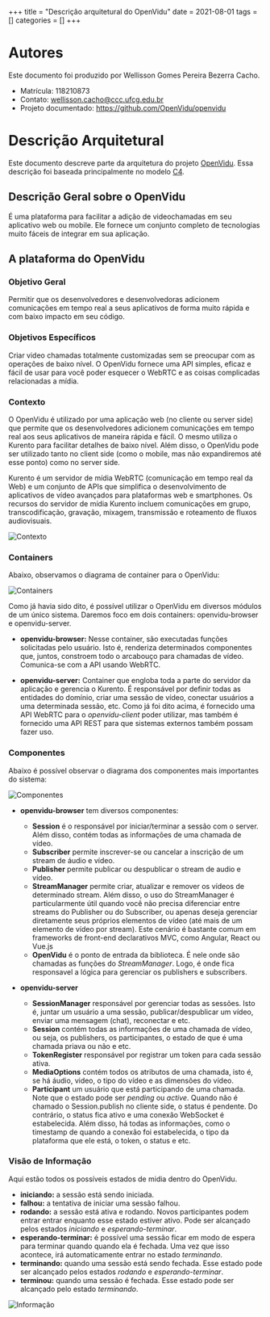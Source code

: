 +++
title = "Descrição arquitetural do OpenVidu"
date = 2021-08-01
tags = []
categories = []
+++

# Autores

Este documento foi produzido por Wellisson Gomes Pereira Bezerra Cacho.

- Matrícula: 118210873
- Contato: wellisson.cacho@ccc.ufcg.edu.br
- Projeto documentado: https://github.com/OpenVidu/openvidu

# Descrição Arquitetural

Este documento descreve parte da arquitetura do projeto [OpenVidu](https://github.com/OpenVidu/openvidu). Essa descrição foi baseada principalmente no modelo [C4](https://c4model.com/).


## Descrição Geral sobre o OpenVidu

É uma plataforma para facilitar a adição de videochamadas em seu aplicativo web ou mobile. Ele fornece um conjunto completo de tecnologias muito fáceis de integrar em sua aplicação.

## A plataforma do OpenVidu

### Objetivo Geral

Permitir que os desenvolvedores e desenvolvedoras adicionem comunicações em tempo real a seus aplicativos de forma muito rápida e com baixo impacto em seu código.

### Objetivos Específicos

Criar video chamadas totalmente customizadas sem se preocupar com as operações de baixo nível. O OpenVidu fornece uma API simples, eficaz e fácil de usar para você poder esquecer o WebRTC e as coisas complicadas relacionadas a mídia.

### Contexto

O OpenVidu é utilizado por uma aplicação web (no cliente ou server side) que permite que os desenvolvedores adicionem comunicações em tempo real aos seus aplicativos de maneira rápida e fácil. O mesmo utiliza o Kurento para facilitar detalhes de baixo nível. Além disso, o OpenVidu pode ser utilizado tanto no client side (como o mobile, mas não expandiremos até esse ponto) como no server side.

Kurento é um servidor de mídia WebRTC (comunicação em tempo real da Web) e um conjunto de APIs que simplifica o desenvolvimento de aplicativos de vídeo avançados para plataformas web e smartphones. Os recursos do servidor de mídia Kurento incluem comunicações em grupo, transcodificação, gravação, mixagem, transmissão e roteamento de fluxos audiovisuais.

![Contexto](./openvidu-contexto.jpeg)

### Containers

Abaixo, observamos o diagrama de container para o OpenVidu:

![Containers](./openvidu-container.jpeg)

Como já havia sido dito, é possível utilizar o OpenVidu em diversos módulos de um único sistema. Daremos foco em dois containers: openvidu-browser e openvidu-server.

* **openvidu-browser:** Nesse container, são executadas funções solicitadas pelo usuário. Isto é, renderiza determinados componentes que, juntos, constroem todo o arcabouço para chamadas de vídeo. Comunica-se com a API usando WebRTC.
  
* **openvidu-server:** Container que engloba toda a parte do servidor da aplicação e gerencia o Kurento. É responsável por definir todas as entidades do domínio, criar uma sessão de vídeo, conectar usuários a uma determinada sessão, etc. Como já foi dito acima, é fornecido uma API WebRTC para o *openvidu-client* poder utilizar, mas também é fornecido uma API REST para que sistemas externos também possam fazer uso.

### Componentes

Abaixo é possível observar o diagrama dos componentes mais importantes do sistema:

![Componentes](./openvidu-component.jpeg)

* **openvidu-browser** tem diversos componentes:
  * **Session** é o responsável por iniciar/terminar a sessão com o server. Além disso, contém todas as informações de uma chamada de vídeo.
  * **Subscriber** permite inscrever-se ou cancelar a inscrição de um stream de áudio e vídeo.
  * **Publisher** permite publicar ou despublicar o stream de audio e vídeo.
  * **StreamManager** permite criar, atualizar e remover os vídeos de determinado stream. Além disso, o uso do StreamManager é particularmente útil quando você não precisa diferenciar entre streams do Publisher ou do Subscriber, ou apenas deseja gerenciar diretamente seus próprios elementos de vídeo (até mais de um elemento de vídeo por stream). Este cenário é bastante comum em frameworks de front-end declarativos MVC, como Angular, React ou Vue.js
  * **OpenVidu** é o ponto de entrada da biblioteca. É nele onde são chamadas as funções do *StreamManager*. Logo, é onde fica responsavel a lógica para gerenciar os publishers e subscribers.


* **openvidu-server**
  * **SessionManager** responsável por gerenciar todas as sessões. Isto é, juntar um usuário a uma sessão, publicar/despublicar um vídeo, enviar uma mensagem (chat), reconectar e etc.
  * **Session** contém todas as informações de uma chamada de vídeo, ou seja, os publishers, os participantes, o estado de que é uma chamada priava ou não e etc.
  * **TokenRegister** responsável por registrar um token para cada sessão ativa.
  * **MediaOptions** contém todos os atributos de uma chamada, isto é, se há áudio, video, o tipo do vídeo e as dimensões do vídeo.
  * **Participant** um usuário que está participando de uma chamada. Note que o estado pode ser *pending* ou *active*. Quando não é chamado o Session.publish no cliente side, o status é pendente. Do contrário, o status fica ativo e uma conexão WebSocket é estabelecida. Além disso, há todas as informações, como o timestamp de quando a conexão foi estabelecida, o tipo da plataforma que ele está, o token, o status e etc.

### Visão de Informação

Aqui estão todos os possíveis estados de midia dentro do OpenVidu.

* **iniciando:** a sessão está sendo iniciada.
* **falhou:** a tentativa de iniciar uma sessão falhou.
* **rodando:** a sessão está ativa e rodando. Novos participantes podem entrar entrar enquanto esse estado estiver ativo. Pode ser alcançado pelos estados *iniciando* e *esperando-terminar*.
* **esperando-terminar:** é possível uma sessão ficar em modo de espera para terminar quando quando ela é fechada. Uma vez que isso acontece, irá automaticamente entrar no estado *terminando*.
* **terminando:** quando uma sessão está sendo fechada. Esse estado pode ser alcançado pelos estados *rodando* e *esperando-terminar*.
* **terminou:** quando uma sessão é fechada. Esse estado pode ser alcançado pelo estado *terminando*.

![Informação](./openvidu-information.jpeg)